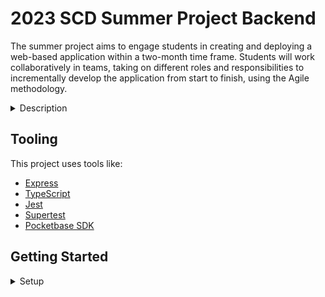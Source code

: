# 2023 SCD Summer Project Backend

The summer project aims to engage students in creating and deploying a web-based application within a two-month time frame. Students will work collaboratively in teams, taking on different roles and responsibilities to incrementally develop the application from start to finish, using the Agile methodology.

<details>
<summary>Description</summary>
The summer project aims to engage students in creating and deploying a web-based application within a two-month time frame. Students will work collaboratively in teams, taking on different roles and responsibilities to incrementally develop the application from start to finish, using the Agile methodology.

Throughout the project, students will gain hands-on experience in web development, enhancing their programming skills and expanding their technical knowledge. They will have the opportunity to work on frontend and/or backend development, database management, system (architecture) design, CI/CD pipelines, and also non-technical roles such as management, marketing, branding, and QA/UX. The project also focuses on fostering teamwork, collaboration, and project management skills as students work together to overcome challenges and meet project milestones.

By participating in this summer project, students will have the chance to build their portfolios and resumes with a real-world web application, showcasing their practical skills and commitment to learning ubiquitous and intricate systems. They will also benefit from networking opportunities, connecting with peers, mentors, and faculty involved in the project. Additionally, the project will provide students with exposure to industry practices and development methodologies, preparing them for future careers in related fields.

It may seem a bit overwhelming to realize what you're getting yourself into, but don't worry! You don't have to be fully committed to join. The goal of this project is to provide you with a valuable learning experience, skill development, personal growth, and the opportunity to work communally on a meaningful project that can have a lasting impact on your academic and professional journeys.
<br>

</details>

## Tooling

This project uses tools like:

- [Express](https://expressjs.com/)
- [TypeScript](https://www.typescriptlang.org)
- [Jest](https://jestjs.io/)
- [Supertest](https://github.com/ladjs/supertest)
- [Pocketbase SDK](https://github.com/pocketbase/js-sdk)

## Getting Started

<details>
<summary>Setup</summary>
<br>

1. Clone the repository

```bash
# clone repo
git clone https://github.com/WSU-Society-of-Computer-Developers/summer-project=backend
# go to project folder
cd summer-project-backend
```

2. Install dependencies

```bash
npm install
```

3. Create a `.env` file in the root directory and add the following environment variables

```bash
# .env
PORT=5000
REDIS_URL=redis_urL
PB_URL=pocketbase_url
NODE_ENV=development
```

4. Start redis server

```bash
docker run -d --name redis-stack -p 6379:6379 -p 8001:8001 redis/redis-stack:latest
```

5. Start Pocketbase docker stack _(optional)_

```yaml
version: "3.7"
services:
  pocketbase:
    image: ghcr.io/muchobien/pocketbase:latest
    container_name: pocketbase
    restart: always
    command:
      - --encryptionEnv #optional
      - ENCRYPTION #optional
    environment:
      ENCRYPTION: example #optional
    ports:
      - "8090:8090"
    volumes:
      - ./data/data:/pb_data
      - ./data/public:/pb_public #optional
    healthcheck: #optional (recommended) since v0.10.0
      test: wget --no-verbose --tries=1 --spider http://localhost:8090/api/health || exit 1
      interval: 5s
      timeout: 5s
      retries: 5
```

6. Run the dev environment

```bash
# run this command everytime you want to start the dev server
npm run dev
```

Now the site should be up @ <http://localhost:5000>.
